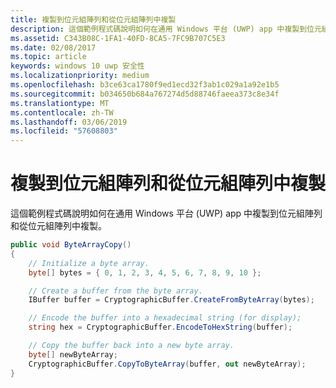 ```yaml
---
title: 複製到位元組陣列和從位元組陣列中複製
description: 這個範例程式碼說明如何在通用 Windows 平台 (UWP) app 中複製到位元組陣列和從位元組陣列中複製。
ms.assetid: C343B08C-1FA1-40FD-8CA5-7FC9B707C5E3
ms.date: 02/08/2017
ms.topic: article
keywords: windows 10 uwp 安全性
ms.localizationpriority: medium
ms.openlocfilehash: b3ce63ca1780f9ed1ecd32f3ab1c029a1a92e1b5
ms.sourcegitcommit: b034650b684a767274d5d88746faeea373c8e34f
ms.translationtype: MT
ms.contentlocale: zh-TW
ms.lasthandoff: 03/06/2019
ms.locfileid: "57608803"
---
```

# <a name="copy-to-and-from-byte-arrays"></a>複製到位元組陣列和從位元組陣列中複製



這個範例程式碼說明如何在通用 Windows 平台 (UWP) app 中複製到位元組陣列和從位元組陣列中複製。

```cs
public void ByteArrayCopy()
{
    // Initialize a byte array.
    byte[] bytes = { 0, 1, 2, 3, 4, 5, 6, 7, 8, 9, 10 };

    // Create a buffer from the byte array.
    IBuffer buffer = CryptographicBuffer.CreateFromByteArray(bytes);

    // Encode the buffer into a hexadecimal string (for display);
    string hex = CryptographicBuffer.EncodeToHexString(buffer);

    // Copy the buffer back into a new byte array.
    byte[] newByteArray;
    CryptographicBuffer.CopyToByteArray(buffer, out newByteArray);
}
```